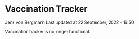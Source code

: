 Vaccination Tracker
================
Jens von Bergmann
Last updated at 22 September, 2022 - 16:50

Vaccination tracker is no longer functional.
